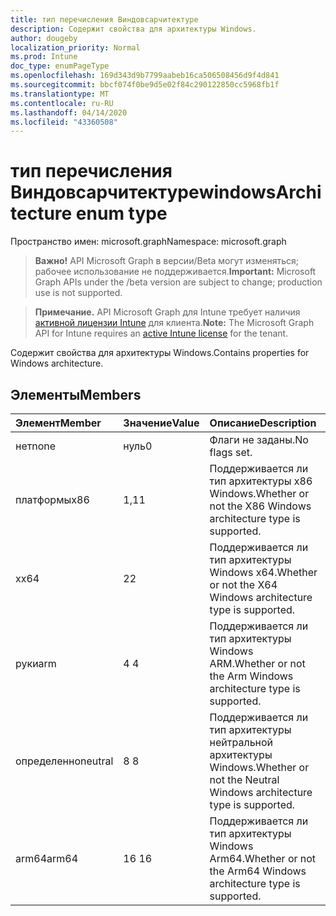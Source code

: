 ```yaml
---
title: тип перечисления Виндовсарчитектуре
description: Содержит свойства для архитектуры Windows.
author: dougeby
localization_priority: Normal
ms.prod: Intune
doc_type: enumPageType
ms.openlocfilehash: 169d343d9b7799aabeb16ca506508456d9f4d841
ms.sourcegitcommit: bbcf074f0be9d5e02f84c290122850cc5968fb1f
ms.translationtype: MT
ms.contentlocale: ru-RU
ms.lasthandoff: 04/14/2020
ms.locfileid: "43360508"
---
```

# <a name="windowsarchitecture-enum-type"></a><span data-ttu-id="bd5ef-103">тип перечисления Виндовсарчитектуре</span><span class="sxs-lookup"><span data-stu-id="bd5ef-103">windowsArchitecture enum type</span></span>

<span data-ttu-id="bd5ef-104">Пространство имен: microsoft.graph</span><span class="sxs-lookup"><span data-stu-id="bd5ef-104">Namespace: microsoft.graph</span></span>

> <span data-ttu-id="bd5ef-105">**Важно!** API Microsoft Graph в версии/Beta могут изменяться; рабочее использование не поддерживается.</span><span class="sxs-lookup"><span data-stu-id="bd5ef-105">**Important:** Microsoft Graph APIs under the /beta version are subject to change; production use is not supported.</span></span>

> <span data-ttu-id="bd5ef-106">**Примечание.** API Microsoft Graph для Intune требует наличия [активной лицензии Intune](https://go.microsoft.com/fwlink/?linkid=839381) для клиента.</span><span class="sxs-lookup"><span data-stu-id="bd5ef-106">**Note:** The Microsoft Graph API for Intune requires an [active Intune license](https://go.microsoft.com/fwlink/?linkid=839381) for the tenant.</span></span>

<span data-ttu-id="bd5ef-107">Содержит свойства для архитектуры Windows.</span><span class="sxs-lookup"><span data-stu-id="bd5ef-107">Contains properties for Windows architecture.</span></span>

## <a name="members"></a><span data-ttu-id="bd5ef-108">Элементы</span><span class="sxs-lookup"><span data-stu-id="bd5ef-108">Members</span></span>
|<span data-ttu-id="bd5ef-109">Элемент</span><span class="sxs-lookup"><span data-stu-id="bd5ef-109">Member</span></span>|<span data-ttu-id="bd5ef-110">Значение</span><span class="sxs-lookup"><span data-stu-id="bd5ef-110">Value</span></span>|<span data-ttu-id="bd5ef-111">Описание</span><span class="sxs-lookup"><span data-stu-id="bd5ef-111">Description</span></span>|
|:---|:---|:---|
|<span data-ttu-id="bd5ef-112">нет</span><span class="sxs-lookup"><span data-stu-id="bd5ef-112">none</span></span>|<span data-ttu-id="bd5ef-113">нуль</span><span class="sxs-lookup"><span data-stu-id="bd5ef-113">0</span></span>|<span data-ttu-id="bd5ef-114">Флаги не заданы.</span><span class="sxs-lookup"><span data-stu-id="bd5ef-114">No flags set.</span></span>|
|<span data-ttu-id="bd5ef-115">платформы</span><span class="sxs-lookup"><span data-stu-id="bd5ef-115">x86</span></span>|<span data-ttu-id="bd5ef-116">1,1</span><span class="sxs-lookup"><span data-stu-id="bd5ef-116">1</span></span>|<span data-ttu-id="bd5ef-117">Поддерживается ли тип архитектуры x86 Windows.</span><span class="sxs-lookup"><span data-stu-id="bd5ef-117">Whether or not the X86 Windows architecture type is supported.</span></span>|
|<span data-ttu-id="bd5ef-118">x</span><span class="sxs-lookup"><span data-stu-id="bd5ef-118">x64</span></span>|<span data-ttu-id="bd5ef-119">2</span><span class="sxs-lookup"><span data-stu-id="bd5ef-119">2</span></span>|<span data-ttu-id="bd5ef-120">Поддерживается ли тип архитектуры Windows x64.</span><span class="sxs-lookup"><span data-stu-id="bd5ef-120">Whether or not the X64 Windows architecture type is supported.</span></span>|
|<span data-ttu-id="bd5ef-121">руки</span><span class="sxs-lookup"><span data-stu-id="bd5ef-121">arm</span></span>|<span data-ttu-id="bd5ef-122">4 </span><span class="sxs-lookup"><span data-stu-id="bd5ef-122">4</span></span>|<span data-ttu-id="bd5ef-123">Поддерживается ли тип архитектуры Windows ARM.</span><span class="sxs-lookup"><span data-stu-id="bd5ef-123">Whether or not the Arm Windows architecture type is supported.</span></span>|
|<span data-ttu-id="bd5ef-124">определенно</span><span class="sxs-lookup"><span data-stu-id="bd5ef-124">neutral</span></span>|<span data-ttu-id="bd5ef-125">8 </span><span class="sxs-lookup"><span data-stu-id="bd5ef-125">8</span></span>|<span data-ttu-id="bd5ef-126">Поддерживается ли тип архитектуры нейтральной архитектуры Windows.</span><span class="sxs-lookup"><span data-stu-id="bd5ef-126">Whether or not the Neutral Windows architecture type is supported.</span></span>|
|<span data-ttu-id="bd5ef-127">arm64</span><span class="sxs-lookup"><span data-stu-id="bd5ef-127">arm64</span></span>|<span data-ttu-id="bd5ef-128">16 </span><span class="sxs-lookup"><span data-stu-id="bd5ef-128">16</span></span>|<span data-ttu-id="bd5ef-129">Поддерживается ли тип архитектуры Windows Arm64.</span><span class="sxs-lookup"><span data-stu-id="bd5ef-129">Whether or not the Arm64 Windows architecture type is supported.</span></span>|




